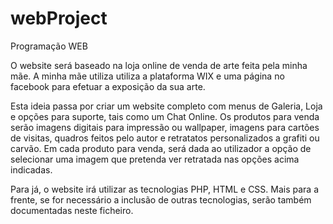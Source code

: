 # webProject
Programação WEB

O website será baseado na loja online de venda de arte feita pela minha mãe. 
A minha mãe utiliza utiliza a plataforma WIX e uma página no facebook para efetuar a exposição da sua arte. 

Esta ideia passa por criar um website completo com menus de Galeria, Loja e opções para suporte, tais como um Chat Online.
Os produtos para venda serão imagens digitais para impressão ou wallpaper, imagens para cartões de visitas, quadros feitos pelo autor e retratatos personalizados a grafiti ou carvão.
Em cada produto para venda, será dada ao utilizador a opção de selecionar uma imagem que pretenda ver retratada nas opções acima indicadas.

Para já, o website irá utilizar as tecnologias PHP, HTML e CSS. Mais para a frente, se for necessário a inclusão de outras tecnologias, serão também documentadas neste ficheiro.